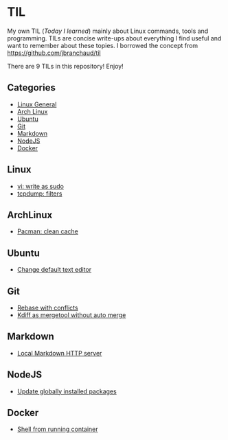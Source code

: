 # TIL

My own TIL (*Today I learned*) mainly about Linux commands, tools and programming. TILs are concise write-ups about everything I find useful and want to remember about these topies. I borrowed the concept from https://github.com/jbranchaud/til 

There are 9 TILs in this repository! Enjoy! 

## Categories

* [Linux General](#linux)
* [Arch Linux](#archlinux)
* [Ubuntu](#ubuntu)
* [Git](#git)
* [Markdown](#markdown)
* [NodeJS](#nodejs)
* [Docker](#docker)

## Linux

* [vi: write as sudo](linux/vi-write-sudo.md)
* [tcpdump: filters](linux/tcpdump-filters.md)

## ArchLinux

* [Pacman: clean cache](archlinux/pacman-clean-cache.md)

## Ubuntu

* [Change default text editor](ubuntu/change-default-text-editor.md)

## Git

* [Rebase with conflicts](git/rebase-with-conflicts.md)
* [Kdiff as mergetool without auto merge](git/kdiff-as-mergetool.md)

## Markdown

* [Local Markdown HTTP server](markdown/local-markdown-http-server.md)

## NodeJS

 * [Update globally installed packages](nodejs/update-globally-installed-packages.md)

## Docker

 * [Shell from running container](docker/shell-running-container.md)